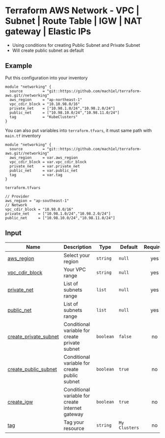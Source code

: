 # Terraform AWS Network - VPC | Subnet | Route Table | IGW | NAT gateway | Elastic IPs

* Using conditions for creating Public Subnet and Private Subnet
* Will create public subnet as default

## Example
Put this configuration into your inventory

```
module "networking" {
  source         = "git::https://github.com/mach1el/terraform-aws.git//networking"
  aws_region     = "ap-northeast-1"
  vpc_cdir_block = "10.10.98.0/16"
  private_net    = ["10.98.1.0/24","10.98.2.0/24"]
  public_net     = ["10.98.10.0/24","10.98.11.0/24"]
  tag            = "KubeClusters"
}
```

You can also put variables into `terraform.tfvars`, it must same path with `main.tf` inventory

```
module "networking" {
  source         = "git::https://github.com/mach1el/terraform-aws.git//networking"
  aws_region     = var.aws_region
  vpc_cdir_block = var.vpc_cdir_block
  private_net    = var.private_net
  public_net     = var.public_net
  tag            = var.tag
}
```

`terraform.tfvars`

```
// Provider
aws_region = "ap-southeast-1"
// Network
vpc_cdir_block = "10.98.0.0/16"
private_net    = ["10.98.1.0/24","10.98.2.0/24"]
public_net     = ["10.98.10.0/24","10.98.11.0/24"]
```

## Input
| Name | Description | Type | Default | Required |
|------|-------------|------|---------|:--------:|
|<a name="aws_region"></a> [aws_region](#) | Select your region | `string` | `null` | yes |
|<a name="vpc_cdir_block"></a> [vpc_cdir_block](#) | Your VPC range | `string` | `null` | yes |
|<a name="private_net"></a> [private_net](#) | List of subnets range | `list` | `null` | yes |
|<a name="public_net"></a> [public_net](#) | List of subnets range | `list` | `null` | yes |
|<a name="create_private_subnet"></a> [create_private_subnet](#) | Conditional variable for create private subnet | `boolean` | `false` | no |
|<a name="create_public_subnet"></a> [create_public_subnet](#) | Conditional variable for create public subnet | `boolean` | `true` | no |
|<a name="create_igw"></a> [create_igw](#) | Conditional variable for create internet gateway | `boolean` | `true` | no |
|<a name="tag"></a> [tag](#) | Tag your resource | `string` | `My Clusters` | no |
